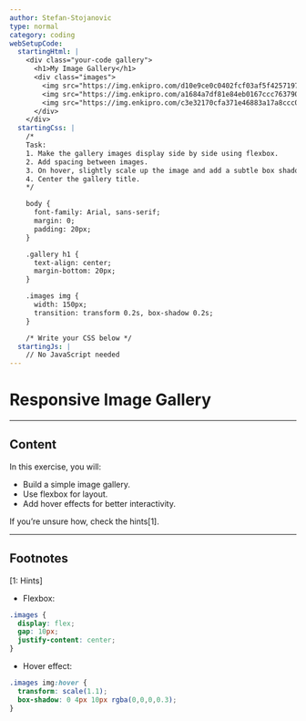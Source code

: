 ```yaml
---
author: Stefan-Stojanovic
type: normal
category: coding
webSetupCode:
  startingHtml: |
    <div class="your-code gallery">
      <h1>My Image Gallery</h1>
      <div class="images">
        <img src="https://img.enkipro.com/d10e9ce0c0402fcf03af5f4257197d76.png" alt="Sample 1">
        <img src="https://img.enkipro.com/a1684a7df81e84eb0167ccc76379011b.png" alt="Sample 2">
        <img src="https://img.enkipro.com/c3e32170cfa371e46883a17a8ccc057c.png" alt="Sample 3">
      </div>
    </div>
  startingCss: |
    /* 
    Task:
    1. Make the gallery images display side by side using flexbox.
    2. Add spacing between images.
    3. On hover, slightly scale up the image and add a subtle box shadow.
    4. Center the gallery title.
    */

    body {
      font-family: Arial, sans-serif;
      margin: 0;
      padding: 20px;
    }

    .gallery h1 {
      text-align: center;
      margin-bottom: 20px;
    }

    .images img {
      width: 150px;
      transition: transform 0.2s, box-shadow 0.2s;
    }

    /* Write your CSS below */
  startingJs: |
    // No JavaScript needed
---
```


# Responsive Image Gallery

---

## Content

In this exercise, you will:
- Build a simple image gallery.
- Use flexbox for layout.
- Add hover effects for better interactivity.

If you’re unsure how, check the hints[1].

---

## Footnotes

[1: Hints]

- Flexbox:  

```css
.images {
  display: flex;
  gap: 10px;
  justify-content: center;
}
```

- Hover effect:

```css
.images img:hover {
  transform: scale(1.1);
  box-shadow: 0 4px 10px rgba(0,0,0,0.3);
}
```